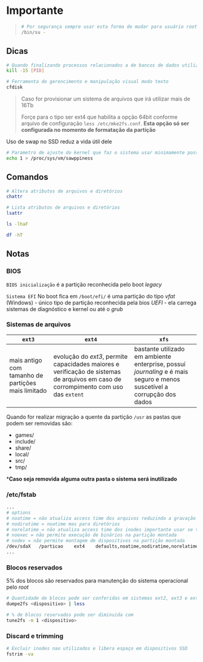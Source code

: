 # Importante

>```bash
># Por segurança sempre usar esta forma de mudar para usuário root
>/bin/su -
>```

## Dicas

```bash
# Quando finalizando processos relacionados a de bancos de dados utilizar o kill *amigável* para evitar corrupção de dados
kill -15 [PID]
```

```bash
# Ferramenta de gerencimento e manipulação visual modo texto
cfdisk
```

>Caso for provisionar um sistema de arquivos que irá utilizar mais de 16Tb 
>
>Forçe para o tipo ser ext4 que habilita a opção 64bit conforme arquivo de configuração `less /etc/mke2fs.conf`.
> **Esta opção só ser configurada no momento de formatação da partição**

Uso de swap no SSD reduz a vida útil dele

```bash
# Parametro de ajuste do kernel que faz o sistema usar minimamente possivel o swap para preservar o SSD
echo 1 > /proc/sys/vm/sawppiness
```

## Comandos

```bash
# Altera atributos de arquivos e diretórios
chattr

# Lista atributos de arquivos e diretórios
lsattr
```

```bash
ls -lhaF

df -hT
```

## Notas

### BIOS

`BIOS inicialização` é a partição reconhecida pelo boot _legacy_

`Sistema EFI` No boot fica em `/boot/efi/` é uma partição do tipo _vfat_ (Windows) - único tipo de partição reconhecida pela bios *UEFI* - ela carrega sistemas de diagnóstico e kernel ou até o _grub_

### Sistemas de arquivos
 
| `ext3` | `ext4` | `xfs` |
| --- | --- | --- |
| mais antigo com tamanho de partições mais limitado | evolução do _ext3_, permite capacidades maiores e verificação de sistemas de arquivos em caso de corrompimento com uso das `extent` | bastante utilizado em ambiente enterprise, possuí _journaling_ e é mais seguro e menos suscetível a corrupção dos dados |

Quando for realizar migração a quente da partição `/usr` as pastas que podem ser removidas são:

* games/
* include/
* share/
* local/
* src/
* tmp/

***Caso seja removida alguma outra pasta o sistema será inutilizado**

### /etc/fstab

```bash
...
# options 
# noatime = não atualiza access time dos arquivos reduzindo a gravação do sistema de arquivos
# nodiratime = noatime mas para diretórios
# norelatime = não atualiza access time dos inodes importante usar se tiver noatime
# noexec = não permite execução de binários na partição montada
# nodev = não permite montagem de dispositivos na partição montada
/dev/sdaX   /particao    ext4    defaults,noatime,nodiratime,norelatime,noexec   0 0
...
```
### Blocos reservados

5% dos blocos são reservados para manutenção do sistema operacional pelo _root_

```bash
# Quantidade de blocos pode ser conferidas em sistemas ext2, ext3 e ext4 com o comando (Reserved block count)
dumpe2fs <dispositivo> | less
```

```bash
# % de blocos reservados pode ser diminuida com
tune2fs -m 1 <dispositivo>
```

### Discard e trimming

```bash
# Excluir inodes nao utilizados e libera espaço em dispositivos SSD
fstrim -va
```